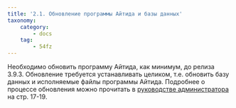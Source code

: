 ```yaml
---
title: '2.1. Обновление программы Айтида и базы данных'
taxonomy:
    category:
        - docs
    tag:
        - 54fz
---
```


<p>Необходимо обновить программу Айтида, как минимум, до релиза 3.9.3. Обновление требуется устанавливать целиком, т.е. обновить базу данных и исполняемые файлы программы Айтида. Подробнее о процессе обновления можно прочитать в <a href="http://itida.ru/download/docs/2.99/itida_admin_29940.pdf">руководстве администратора</a> на стр. 17-19.</p>